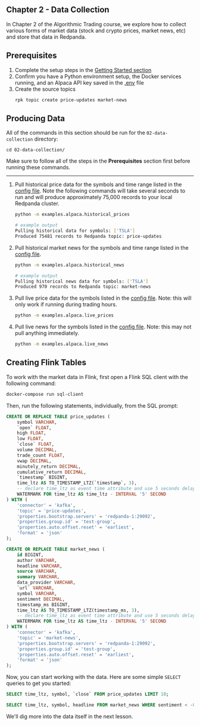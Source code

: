 ## Chapter 2 - Data Collection
In Chapter 2 of the Algorithmic Trading course, we explore how to collect various forms of market data (stock and crypto prices, market news, etc) and store that data in Redpanda.

## Prerequisites
1. Complete the setup steps in the [Getting Started section](../README.md#getting-started)
2. Confirm you have a Python environment setup, the Docker services running, and an Alpaca API key saved in the [.env](../.env) file
3. Create the source topics
    ```sh
    rpk topic create price-updates market-news
    ```

## Producing Data
All of the commands in this section should be run for the `02-data-collection` directory:

```
cd 02-data-collection/
````
Make sure to follow all of the steps in the **Prerequisites** section first before running these commands.
___
1. Pull historical price data for the symbols and time range listed in the [config file](config/__init__.py). Note the following commands will take several seconds to run and will produce approximately 75,000 records to your local Redpanda cluster.
    ```sh
    python -m examples.alpaca.historical_prices
    
    # example output
    Pulling historical data for symbols: ['TSLA']
    Produced 75481 records to Redpanda topic: price-updates
    ```

2. Pull historical market news for the symbols and time range listed in the [config file](config/__init__.py).

    ```sh
    python -m examples.alpaca.historical_news
    
    # example output
    Pulling historical news data for symbols: ['TSLA']
    Produced 970 records to Redpanda topic: market-news
    ```

3. Pull live price data for the symbols listed in the [config file](config/__init__.py). Note: this will only work if running during trading hours.

    ```sh
    python -m examples.alpaca.live_prices
    ```

4. Pull live news for the symbols listed in the [config file](config/__init__.py). Note: this may not pull anything immediately.

    ```sh
    python -m examples.alpaca.live_news
    ```
    
## Creating Flink Tables
To work with the market data in Flink, first open a Flink SQL client with the following command:

```sh
docker-compose run sql-client
```

Then, run the following statements, individually, from the SQL prompt:

```sql
CREATE OR REPLACE TABLE price_updates (
    symbol VARCHAR,
    `open` FLOAT,
    high FLOAT,
    low FLOAT,
    `close` FLOAT,
    volume DECIMAL,
    trade_count FLOAT,
    vwap DECIMAL,
    minutely_return DECIMAL,
    cumulative_return DECIMAL,
    `timestamp` BIGINT,
    time_ltz AS TO_TIMESTAMP_LTZ(`timestamp`, 3),
    -- declare time_ltz as event time attribute and use 5 seconds delayed watermark strategy
    WATERMARK FOR time_ltz AS time_ltz - INTERVAL '5' SECOND
) WITH (
    'connector' = 'kafka',
    'topic' = 'price-updates',
    'properties.bootstrap.servers' = 'redpanda-1:29092',
    'properties.group.id' = 'test-group',
    'properties.auto.offset.reset' = 'earliest',
    'format' = 'json'
);

CREATE OR REPLACE TABLE market_news (
    id BIGINT,
    author VARCHAR,
    headline VARCHAR,
    source VARCHAR,
    summary VARCHAR,
    data_provider VARCHAR,
    `url` VARCHAR,
    symbol VARCHAR,
    sentiment DECIMAL,
    timestamp_ms BIGINT,
    time_ltz AS TO_TIMESTAMP_LTZ(timestamp_ms, 3),
    -- declare time_ltz as event time attribute and use 5 seconds delayed watermark strategy
    WATERMARK FOR time_ltz AS time_ltz - INTERVAL '5' SECOND
) WITH (
    'connector' = 'kafka',
    'topic' = 'market-news',
    'properties.bootstrap.servers' = 'redpanda-1:29092',
    'properties.group.id' = 'test-group',
    'properties.auto.offset.reset' = 'earliest',
    'format' = 'json'
);
```

Now, you can start working with the data. Here are some simple `SELECT` queries to get you started:


```sql
SELECT time_ltz, symbol, `close` FROM price_updates LIMIT 10;

SELECT time_ltz, symbol, headline FROM market_news WHERE sentiment < -0.4 LIMIT 10;
```

We'll dig more into the data itself in the next lesson.
